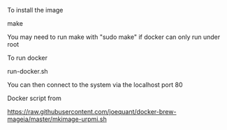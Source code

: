 To install the image

   make

You may need to run make with "sudo make" if docker can only run under root

To run docker

   run-docker.sh

You can then connect to the system via the localhost port 80


Docker script from

https://raw.githubusercontent.com/joequant/docker-brew-mageia/master/mkimage-urpmi.sh


